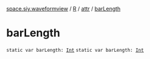 [space.siy.waveformview](../../index.md) / [R](../index.md) / [attr](index.md) / [barLength](./bar-length.md)

# barLength

`static var barLength: `[`Int`](https://kotlinlang.org/api/latest/jvm/stdlib/kotlin/-int/index.html)
`static var barLength: `[`Int`](https://kotlinlang.org/api/latest/jvm/stdlib/kotlin/-int/index.html)
